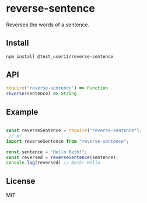 # reverse-sentence

Reverses the words of a sentence.

## Install

```sh
npm install @test_user11/reverse-sentence
```

## API

```js
require("reverse-sentence") => Function
reverse(sentence) => String
```

## Example

```js

const reverseSentence = require("reverse-sentence");
 // or
import reverseSentence from "reverse-sentence";

const sentence = "Hello Beth!"; 
const reversed = reverseSentence(sentence); 
console.log(reversed) // Beth! Hello
```

## License

MIT

